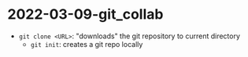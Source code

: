 # 2022-03-09-git_collab

- `git clone <URL>`: "downloads" the git repository to current directory
    - `git init`: creates a git repo locally

